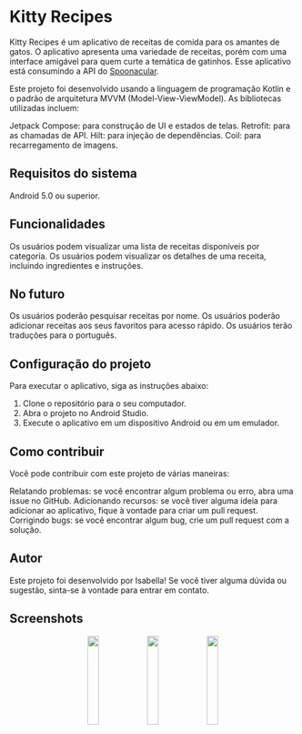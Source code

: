 # Kitty Recipes #
Kitty Recipes é um aplicativo de receitas de comida para os amantes de gatos. O aplicativo apresenta uma variedade de receitas, porém com uma interface amigável para quem curte a temática de gatinhos. Esse aplicativo está consumindo a API do [Spoonacular](https://spoonacular.com/).

Este projeto foi desenvolvido usando a linguagem de programação Kotlin e o padrão de arquitetura MVVM (Model-View-ViewModel). As bibliotecas utilizadas incluem:

Jetpack Compose: para construção de UI e estados de telas. 
Retrofit: para as chamadas de API. 
Hilt: para injeção de dependências. 
Coil: para recarregamento de imagens. 

## Requisitos do sistema ##
Android 5.0 ou superior.

## Funcionalidades ##
Os usuários podem visualizar uma lista de receitas disponíveis por categoria.
Os usuários podem visualizar os detalhes de uma receita, incluindo ingredientes e instruções.

## No futuro ##
Os usuários poderão pesquisar receitas por nome.
Os usuários poderão adicionar receitas aos seus favoritos para acesso rápido.
Os usuários terão traduções para o português.

## Configuração do projeto ##
Para executar o aplicativo, siga as instruções abaixo:

1. Clone o repositório para o seu computador.
2. Abra o projeto no Android Studio.
3. Execute o aplicativo em um dispositivo Android ou em um emulador.

## Como contribuir ##
Você pode contribuir com este projeto de várias maneiras:

Relatando problemas: se você encontrar algum problema ou erro, abra uma issue no GitHub.
Adicionando recursos: se você tiver alguma ideia para adicionar ao aplicativo, fique à vontade para criar um pull request.
Corrigindo bugs: se você encontrar algum bug, crie um pull request com a solução.

## Autor ##
Este projeto foi desenvolvido por Isabella! Se você tiver alguma dúvida ou sugestão, sinta-se à vontade para entrar em contato.

## Screenshots ##
<div align="center">
<img align="center" src="https://github.com/yawlle/kitty-recipes/assets/75861637/57711c54-8044-4f89-a99f-16255777856c" width="20%">
<img align="center" src="https://github.com/yawlle/kitty-recipes/assets/75861637/025a615b-4d72-4c17-b7f1-ae5487226770" width="20%">
<img align="center" src="https://github.com/yawlle/kitty-recipes/assets/75861637/0e11e744-3509-4fcb-9708-3dead75596ed" width="20%">
  </div>
